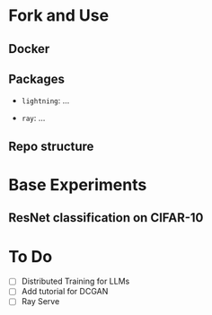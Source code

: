 # Fork and Use

## Docker


## Packages

- `lightning`: ... 

- `ray`: ...




## Repo structure 



# Base Experiments

## ResNet classification on CIFAR-10



# To Do

- [ ] Distributed Training for LLMs
- [ ] Add tutorial for DCGAN
- [ ] Ray Serve